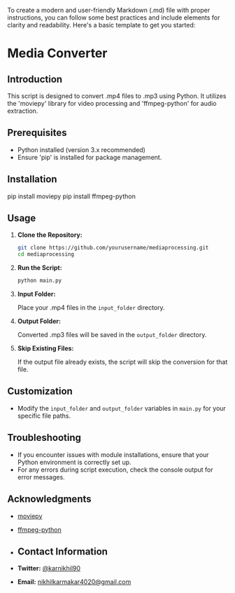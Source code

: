 To create a modern and user-friendly Markdown (.md) file with proper instructions, you can follow some best practices and include elements for clarity and readability. Here's a basic template to get you started:


# Media Converter

## Introduction

This script is designed to convert .mp4 files to .mp3 using Python. It utilizes the 'moviepy' library for video processing and 'ffmpeg-python' for audio extraction.

## Prerequisites

- Python installed (version 3.x recommended)
- Ensure 'pip' is installed for package management.

## Installation

pip install moviepy
pip install ffmpeg-python


## Usage

1. **Clone the Repository:**

   ```bash
   git clone https://github.com/yourusername/mediaprocessing.git
   cd mediaprocessing
   ```

2. **Run the Script:**

   ```bash
   python main.py
   ```

3. **Input Folder:**

   Place your .mp4 files in the `input_folder` directory.

4. **Output Folder:**

   Converted .mp3 files will be saved in the `output_folder` directory.

5. **Skip Existing Files:**

   If the output file already exists, the script will skip the conversion for that file.

## Customization

- Modify the `input_folder` and `output_folder` variables in `main.py` for your specific file paths.

## Troubleshooting

- If you encounter issues with module installations, ensure that your Python environment is correctly set up.
- For any errors during script execution, check the console output for error messages.

## Acknowledgments

- [moviepy](https://zulko.github.io/moviepy/)
- [ffmpeg-python](https://github.com/kkroening/ffmpeg-python)

- ## Contact Information

- **Twitter:** [@karnikhil90](https://twitter.com/karnikhil90)
- **Email:** [nikhilkarmakar4020@gmail.com](mailto:nikhilkarmakar4020@gmail.com)


